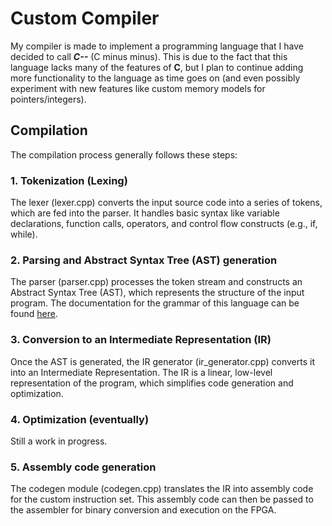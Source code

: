 # Custom Compiler

My compiler is made to implement a programming language that I have decided to call ***C--*** (C minus minus). This is due to the fact that this language lacks many of the features of **C**, but I plan to continue adding more functionality to the language as time goes on (and even possibly experiment with new features like custom memory models for pointers/integers).

## Compilation

The compilation process generally follows these steps:
### 1. Tokenization (Lexing)

The lexer (lexer.cpp) converts the input source code into a series of tokens, which are fed into the parser. It handles basic syntax like variable declarations, function calls, operators, and control flow constructs (e.g., if, while).

### 2. Parsing and Abstract Syntax Tree (AST) generation

The parser (parser.cpp) processes the token stream and constructs an Abstract Syntax Tree (AST), which represents the structure of the input program. The documentation for the grammar of this language can be found [here](./grammar.md).

### 3. Conversion to an Intermediate Representation (IR)

Once the AST is generated, the IR generator (ir_generator.cpp) converts it into an Intermediate Representation. The IR is a linear, low-level representation of the program, which simplifies code generation and optimization.

### 4. Optimization (eventually)

Still a work in progress.

### 5. Assembly code generation

The codegen module (codegen.cpp) translates the IR into assembly code for the custom instruction set. This assembly code can then be passed to the assembler for binary conversion and execution on the FPGA.
